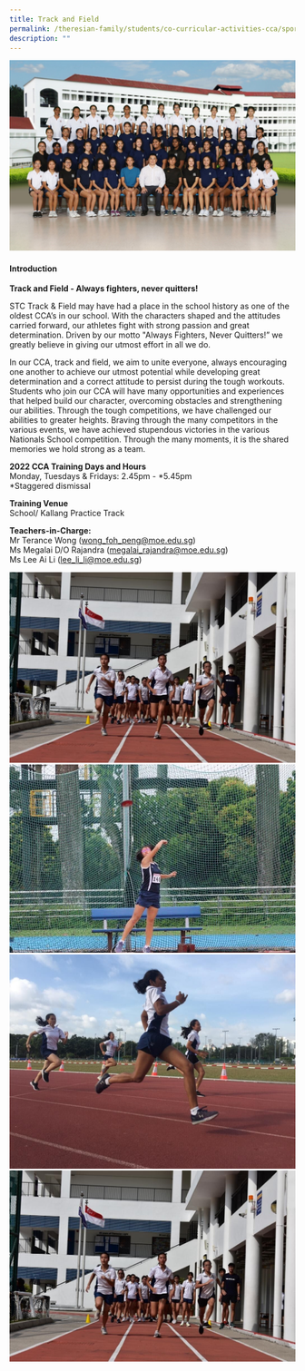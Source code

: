 ```yaml
---
title: Track and Field
permalink: /theresian-family/students/co-curricular-activities-cca/sports-n-games/track-and-field/
description: ""
---
```

<img src="/images/tf1.jpg">
<h4><strong>Introduction</strong></h4>
<p><strong>Track and Field - Always fighters, never quitters!</strong></p>
<p>STC Track &amp; Field may have had a place in the school history as one of the oldest CCA&rsquo;s in our school. With the characters shaped and the attitudes carried forward, our athletes fight with strong passion and great determination. Driven by our motto "Always Fighters, Never Quitters!&rdquo; we greatly believe in giving our utmost effort in all we do.</p>
<p>In our CCA, track and field, we aim to unite everyone, always encouraging one another to achieve our utmost potential while developing great determination and a correct attitude to persist during the tough workouts. Students who join our CCA will have many opportunities and experiences that helped build our character, overcoming obstacles and strengthening our abilities. Through the tough competitions, we have challenged our abilities to greater heights. Braving through the many competitors in the various events, we have achieved stupendous victories in the various Nationals School competition. Through the many moments, it is the shared memories we hold strong as a team.</p>
<p><strong>2022 CCA Training Days and Hours<br /></strong>Monday, Tuesdays &amp;&nbsp;Fridays: 2.45pm - *5.45pm<br />*Staggered dismissal</p>
<p><strong>Training Venue<br /></strong>School/&nbsp;Kallang Practice Track</p>
<p><strong>Teachers-in-Charge:<br /></strong>Mr Terance Wong (<a href="mailto:wong_foh_peng@moe.edu.sg">wong_foh_peng@moe.edu.sg</a>)<br />Ms Megalai D/O Rajandra (<a href="mailto:megalai_rajandra@moe.edu.sg">megalai_rajandra@moe.edu.sg</a>)<br />Ms Lee Ai Li (<a href="mailto:lee_li_li@moe.edu.sg">lee_li_li@moe.edu.sg</a>)</p>
<img src="/images/tf2.jpg"><br>
<img src="/images/tf3.jpg"><br>
<img src="/images/tf4.jpg"><br>
<img src="/images/tf5.jpg">